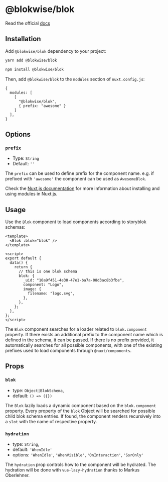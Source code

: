 # @blokwise/blok

Read the official [docs](https://blok.blokwise.io)

## Installation

Add `@blokwise/blok` dependency to your project:

```bash
yarn add @blokwise/blok
```

```bash
npm install @blokwise/blok
```

Then, add `@blokwise/blok` to the `modules` section of `nuxt.config.js`:

```js[nuxt.config.js]
{
  modules: [
    [
      "@blokwise/blok",
      { prefix: "awesome" }
    ]
  ],
}
```

## Options

### `prefix`

- Type: `String`
- Default: `''`

The `prefix` can be used to define prefix for the component name. e.g. if prefixed with `'awesome'` the component can be used as `AwesomeBlok`.

Check the [Nuxt.js documentation](https://nuxtjs.org/guides/configuration-glossary/configuration-modules) for more information about installing and using modules in Nuxt.js.

## Usage

Use the `Blok` component to load components according to storyblok schemas:

```vue
<template>
  <Blok :blok="blok" />
</template>

<script>
export default {
  data() {
    return {
      // this is one blok schema
      blok: {
        _uid: "10a9f451-4e30-47e1-ba7a-08d3ac8b3fbe",
        component: "Logo",
        image: {
          filename: "logo.svg",
        },
      },
    };
  },
};
</script>
```

The `Blok` component searches for a loader related to `blok.component` property. If there exists an additional prefix to the component name which is defined in the schema, it can be passed. If there is no prefix provided, it automatically searches for all possible components, with one of the existing prefixes used to load components through `@nuxt/components`.

## Props

### `blok`

- type: `Object|BlokSchema`,
- default: `() => ({})`

The `Blok` lazily loads a dynamic component based on the `blok.component` property.
Every property of the `blok` Object will be searched for possible child blok schema entries. If found, the component renders recursively into a `slot` with the name of respective property.

### `hydration`

- type: `String`,
- default: `'WhenIdle'`
- options: `'WhenIdle'`, `'WhenVisible'`, `'OnInteraction'`, `'SsrOnly'`

The `hydration` prop controls how to the component will be hydrated. The hydration will be done with `vue-lazy-hydration` thanks to Markus Oberlehner.

